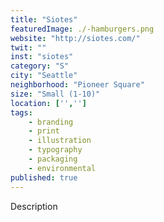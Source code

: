```yaml
---
title: "Siotes"
featuredImage: ./-hamburgers.png
website: "http://siotes.com/"
twit: ""
inst: "siotes"
category: "S"
city: "Seattle"
neighborhood: "Pioneer Square"
size: "Small (1-10)"
location: ['','']
tags:
    - branding
    - print
    - illustration
    - typography
    - packaging
    - environmental
published: true
---
```


Description

